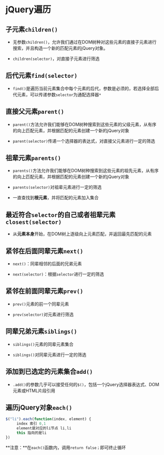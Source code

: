 # jQuery遍历

## 子元素`children()`

* 无参数`children()`，允许我们通过在DOM树种对这些元素的直接子元素进行搜索，并且构造一个新的匹配元素的jQuery对象。

* `children(selector)`，对直接子元素进行筛选

## 后代元素`find(selector)`

* `find()`是遍历当前元素集合中每个元素的后代，参数是必须的，若选择全部后代元素，可以传递参数`selector`为通配选择器`*`

## 直接父元素`parent()`

* `parent()`方法允许我们能够在DOM树种搜索到这些元素的父级元素，从有序的向上匹配元素，并根据匹配的元素创建一个新的jQuery对象

* `parent(selector)`传递一个选择器的表达式，对直接父元素进行一定的筛选

##  祖辈元素`parents()`

* `parents()`方法允许我们能够在DOM树种搜索到这些元素的祖先元素，从有序的向上匹配元素，并根据匹配的元素创建一个新的jQuery对象

* `parents(selector)`对祖辈元素进行一定的筛选

* 一直查找到**根元素**，并将匹配的元素加入集合

## 最近符合`selector`的自己或者祖辈元素`closest(selector)`

* 从**元素本身**开始，在DOM树上逐级向上元素匹配，并返回最先匹配的元素

## 紧邻在后面同辈元素`next()`

* `next()`：同辈相邻的后面的兄弟元素

* `next(selector)`：根据`selector`进行一定的筛选

## 紧邻在前面同辈元素`prev()`

* `prev()`元素的前一个同辈元素

* `prev(selector)`对元素进行筛选

## 同辈兄弟元素`siblings()`

* `siblings()`元素的同辈元素集合

* `siblings()`对同辈元素进行一定的筛选

## 添加到已选定的元素集合`add()`

* `.add()`的参数几乎可以接受任何的`$()`，包括一个jQuery选择器表达式、DOM元素或HTML片段引用

## 遍历jQuery对象`each()`

```JavaScript
$("li").each(function(index, element) {
     index 索引 0,1
     element是对应的li节点 li,li
     this 指向的是li
})
```

**注意：**在`each()`函数内，调用`return false；`即可终止循环